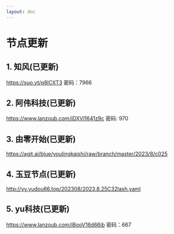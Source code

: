 ```yaml
---
layout: doc
---
```

# 节点更新

## 1. 知风(已更新)

https://suo.yt/q8lCXT3 密码：7966

## 2. 阿伟科技(已更新)

https://www.lanzoub.com/iDXVl1641z9c 密码: 970

## 3. 由零开始(已更新)

https://agit.ai/blue/youlingkaishi/raw/branch/master/2023/8/c025

## 4. 玉豆节点(已更新)

http://yy.yudou66.top/202308/2023.8.25C32lash.yaml

## 5. yu科技(已更新)

https://www.lanzoub.com/iBooV16d66ib 密码：667
